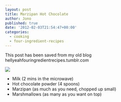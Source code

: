 ```yaml
---
layout: post
title: Marzipan Hot Chocolate
author: Jono
published: true
date: '2012-02-03T21:54:47+00:00'
categories:
  - cooking
  - four-ingredient-recipes
---
```

<p>This post has been saved from my old blog hellyeahfouringredientrecipes.tumblr.com</p><div>
<div><img src="https://ellis.scot/uploads/2012/02/marzipan-hot-chocolate.jpg"/></div>
<ul><li>Milk (2 mins in the microwave)</li>
<li>Hot chocolate powder (4 spoons)</li>
<li>Marzipan (as much as you need, chopped up small)</li>
<li>Marshmallows (as many as you want on top)</li>
</ul></div>
